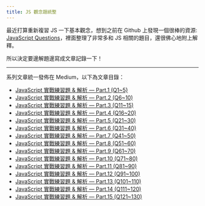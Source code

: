 ```yaml
---
title: JS 觀念題統整
---
```


最近打算重新複習 JS 一下基本觀念，想到之前在 Github 上發現一個很棒的資源: [JavaScript Questions](https://github.com/lydiahallie/javascript-questions)，裡面整理了非常多和 JS 相關的題目，還很佛心地附上解釋。

所以決定要邊解題邊寫成文章記錄一下！

---

系列文章統一發佈在 Medium，以下為文章目錄：

- [JavaScript 實戰練習題 & 解析 — Part.1 (Q1~5)](https://medium.com/@annie.chien105/javascript-實戰練習題-解析-part-1-8a046be7cffa)
- [JavaScript 實戰練習題 & 解析 — Part.2 (Q6~10)](https://medium.com/@annie.chien105/javascript-實戰練習題-解析-part-2-99a3e49ea35a)
- [JavaScript 實戰練習題 & 解析 — Part.3 (Q11~15)](https://medium.com/@annie.chien105/javascript-實戰練習題-解析-part-3-8e0c14e59538)
- [JavaScript 實戰練習題 & 解析 — Part.4 (Q16~20)](https://medium.com/@annie.chien105/javascript-實戰練習題-解析-part-4-83d7c6b8c42a)
- [JavaScript 實戰練習題 & 解析 — Part.5 (Q21~30)](https://medium.com/@annie.chien105/javascript-實戰練習題-解析-part-5-96463e9015b3)
- [JavaScript 實戰練習題 & 解析 — Part.6 (Q31~40)](https://medium.com/@annie.chien105/javascript-實戰練習題-解析-part-6-5526b87353ec)
- [JavaScript 實戰練習題 & 解析 — Part.7 (Q41~50)](https://medium.com/@annie.chien105/javascript-實戰練習題-解析-part-7-25d79a9ec034)
- [JavaScript 實戰練習題 & 解析 — Part.8 (Q51~60)](https://medium.com/@annie.chien105/javascript-實戰練習題-解析-part-8-856f64380e76)
- [JavaScript 實戰練習題 & 解析 — Part.9 (Q61~70)](https://medium.com/@annie.chien105/javascript-實戰練習題-解析-part-9-b460d47ffefd)
- [JavaScript 實戰練習題 & 解析 — Part.10 (Q71~80)](https://medium.com/@annie.chien105/javascript-實戰練習題-解析-part-10-190b4bb767b1)
- [JavaScript 實戰練習題 & 解析 — Part.11 (Q81~90)](https://medium.com/@annie.chien105/javascript-實戰練習題-解析-part-11-2ef6e0019900)
- [JavaScript 實戰練習題 & 解析 — Part.12 (Q91~100)](https://medium.com/@annie.chien105/javascript-實戰練習題-解析-part-12-fa1cf0d3cbd0)
- [JavaScript 實戰練習題 & 解析 — Part.13 (Q101~110)](https://medium.com/@annie.chien105/javascript-實戰練習題-解析-part-13-cc705b21f81a)
- [JavaScript 實戰練習題 & 解析 — Part.14 (Q111~120)](https://medium.com/@annie.chien105/javascript-實戰練習題-解析-part-14-bc3a8ee3f093)
- [JavaScript 實戰練習題 & 解析 — Part.15 (Q121~130)](https://medium.com/@annie.chien105/javascript-實戰練習題-解析-part-15-974a98894a9d)
